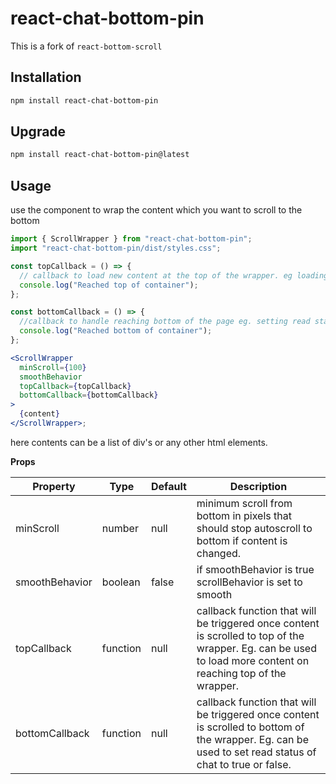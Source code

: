 # react-chat-bottom-pin

This is a fork of `react-bottom-scroll`

## Installation

```bash
npm install react-chat-bottom-pin
```

## Upgrade

```bash
npm install react-chat-bottom-pin@latest
```

## Usage

use the component to wrap the content which you want to scroll to the bottom

```jsx
import { ScrollWrapper } from "react-chat-bottom-pin";
import "react-chat-bottom-pin/dist/styles.css";

const topCallback = () => {
  // callback to load new content at the top of the wrapper. eg loading more chat at the top
  console.log("Reached top of container");
};

const bottomCallback = () => {
  //callback to handle reaching bottom of the page eg. setting read status to true
  console.log("Reached bottom of container");
};

<ScrollWrapper
  minScroll={100}
  smoothBehavior
  topCallback={topCallback}
  bottomCallback={bottomCallback}
>
  {content}
</ScrollWrapper>;
```

here contents can be a list of div's or any other html elements.

**Props**

| Property       | Type     | Default                                   | Description                                                                                                                                                  |
| -------------- | -------- | ----------------------------------------- | ------------------------------------------------------------------------------------------------------------------------------------------------------------ |
| minScroll      | number   | null                                      | minimum scroll from bottom in pixels that should stop autoscroll to bottom if content is changed.                                                            |
| smoothBehavior | boolean  | false                                     | if smoothBehavior is true scrollBehavior is set to smooth                                                                                                    |
| topCallback    | function | null                                      | callback function that will be triggered once content is scrolled to top of the wrapper. Eg. can be used to load more content on reaching top of the wrapper. |
| bottomCallback | function | null                                      | callback function that will be triggered once content is scrolled to bottom of the wrapper. Eg. can be used to set read status of chat to true or false.      |
